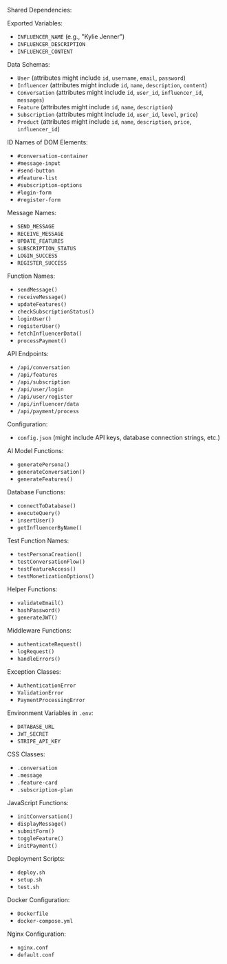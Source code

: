 Shared Dependencies:

Exported Variables:
- `INFLUENCER_NAME` (e.g., "Kylie Jenner")
- `INFLUENCER_DESCRIPTION`
- `INFLUENCER_CONTENT`

Data Schemas:
- `User` (attributes might include `id`, `username`, `email`, `password`)
- `Influencer` (attributes might include `id`, `name`, `description`, `content`)
- `Conversation` (attributes might include `id`, `user_id`, `influencer_id`, `messages`)
- `Feature` (attributes might include `id`, `name`, `description`)
- `Subscription` (attributes might include `id`, `user_id`, `level`, `price`)
- `Product` (attributes might include `id`, `name`, `description`, `price`, `influencer_id`)

ID Names of DOM Elements:
- `#conversation-container`
- `#message-input`
- `#send-button`
- `#feature-list`
- `#subscription-options`
- `#login-form`
- `#register-form`

Message Names:
- `SEND_MESSAGE`
- `RECEIVE_MESSAGE`
- `UPDATE_FEATURES`
- `SUBSCRIPTION_STATUS`
- `LOGIN_SUCCESS`
- `REGISTER_SUCCESS`

Function Names:
- `sendMessage()`
- `receiveMessage()`
- `updateFeatures()`
- `checkSubscriptionStatus()`
- `loginUser()`
- `registerUser()`
- `fetchInfluencerData()`
- `processPayment()`

API Endpoints:
- `/api/conversation`
- `/api/features`
- `/api/subscription`
- `/api/user/login`
- `/api/user/register`
- `/api/influencer/data`
- `/api/payment/process`

Configuration:
- `config.json` (might include API keys, database connection strings, etc.)

AI Model Functions:
- `generatePersona()`
- `generateConversation()`
- `generateFeatures()`

Database Functions:
- `connectToDatabase()`
- `executeQuery()`
- `insertUser()`
- `getInfluencerByName()`

Test Function Names:
- `testPersonaCreation()`
- `testConversationFlow()`
- `testFeatureAccess()`
- `testMonetizationOptions()`

Helper Functions:
- `validateEmail()`
- `hashPassword()`
- `generateJWT()`

Middleware Functions:
- `authenticateRequest()`
- `logRequest()`
- `handleErrors()`

Exception Classes:
- `AuthenticationError`
- `ValidationError`
- `PaymentProcessingError`

Environment Variables in `.env`:
- `DATABASE_URL`
- `JWT_SECRET`
- `STRIPE_API_KEY`

CSS Classes:
- `.conversation`
- `.message`
- `.feature-card`
- `.subscription-plan`

JavaScript Functions:
- `initConversation()`
- `displayMessage()`
- `submitForm()`
- `toggleFeature()`
- `initPayment()`

Deployment Scripts:
- `deploy.sh`
- `setup.sh`
- `test.sh`

Docker Configuration:
- `Dockerfile`
- `docker-compose.yml`

Nginx Configuration:
- `nginx.conf`
- `default.conf`